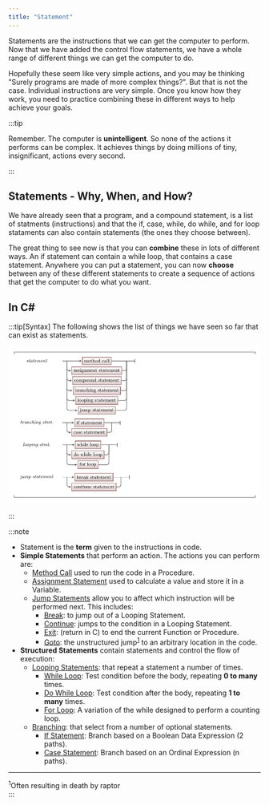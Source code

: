 ```yaml
---
title: "Statement"
---
```


Statements are the instructions that we can get the computer to perform. Now that we have added the control flow statements, we have a whole range of different things we can get the computer to do.

Hopefully these seem like very simple actions, and you may be thinking "Surely programs are made of more complex things?". But that is not the case. Individual instructions are very simple. Once you know how they work, you need to practice combining these in different ways to help achieve your goals.

:::tip

Remember. The computer is **unintelligent**. So none of the actions it performs can be complex. It achieves things by doing millions of tiny, insignificant, actions every second.

:::

## Statements - Why, When, and How?

We have already seen that a program, and a compound statement, is a list of statments (instructions) and that the if, case, while, do while, and for loop stataments can also contain statements (the ones they choose between).

The great thing to see now is that you can **combine** these in lots of different ways. An if statement can contain a while loop, that contains a case statement. Anywhere you can put a statement, you can now **choose** between any of these different statements to create a sequence of actions that get the computer to do what you want.

## In C#

:::tip[Syntax]
The following shows the list of things we have seen so far that can exist as statements.

![Syntax for statement, showing a list of options made up of the simple and control flow statements we have seen.](./images/statement-with-control-flow.png)

:::

:::note

- Statement is the **term** given to the instructions in code.
- **Simple Statements** that perform an action. The actions you can perform are:
  - [Method Call](../../../1-sequence-and-data/1-concepts/03-method-call) used to run the code in a Procedure.
  - [Assignment Statement](#) used to calculate a value and store it in a Variable.
  - [Jump Statements](../04-jumping) allow you to affect which instruction will be performed next.
  This includes:
    - [Break](../04-jumping#break): to jump out of a Looping Statement.
    - [Continue](../04-jumping#continue): jumps to the condition in a Looping Statement.
    - [Exit](../04-jumping#exit): (return in C) to end the current Function or Procedure.
    - [Goto](../04-jumping#goto): the unstructured jump<sup>[1](#FootnoteRaptor)</sup> to an arbitrary location in the code.
- **Structured Statements** contain statements and control the flow of execution:
  - [Looping Statements](../03-looping): that repeat a statement a number of times.
    - [While Loop](../04-1-while-loop): Test condition before the body, repeating **0 to many** times.
    - [Do While Loop](./04-2-do-while.mdx): Test condition after the body, repeating **1 to many** times.
    - [For Loop](../04-3-for-loop): A variation of the while designed to perform a counting loop.
  - [Branching](../02-branching): that select from a number of optional statements.
    - [If Statement](../02-branching#if-statement): Branch based on a Boolean Data Expression (2 paths).
    - [Case Statement](../02-branching#case-statement): Branch based on an Ordinal Expression (n paths).
<hr class="footnote">
<div id="FootnoteRaptor" class="footnote"><sup>1</sup>Often resulting in death by raptor</div>
:::